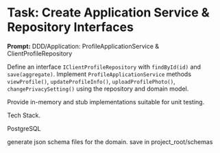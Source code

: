 # Task: Create Application Service & Repository Interfaces

**Prompt:**
DDD/Application: ProfileApplicationService & ClientProfileRepository

Define an interface `IClientProfileRepository` with `findById(id)` and `save(aggregate)`.
Implement `ProfileApplicationService` methods `viewProfile()`, `updateProfileInfo()`, `uploadProfilePhoto()`, `changePrivacySetting()` using the repository and domain model.

Provide in-memory and stub implementations suitable for unit testing.

Tech Stack.

PostgreSQL 

generate json schema files for the domain.  save in project_root/schemas